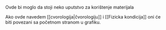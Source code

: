 Ovde bi moglo da stoji neko uputstvo za korištenje materijala

Ako ovde navedem [[cvorologija|čvorologiju]] i [[Fizicka kondicija]] oni će biti povezani sa početnom stranom u grafiku. 